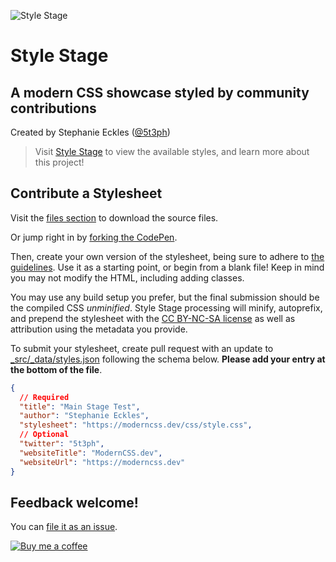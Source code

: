 ![Style Stage](https://repository-images.githubusercontent.com/276970401/fb04d000-bf10-11ea-9e96-3788ae2b16f7)

# Style Stage

## A modern CSS showcase styled by community contributions

Created by Stephanie Eckles ([@5t3ph](https://twitter.com/5t3ph))

> Visit [Style Stage](https://stylestage.moderncss.dev) to view the available styles, and learn more about this project!

## Contribute a Stylesheet

Visit the [files section](https://stylestage.moderncss.dev/) to download the source files.

Or jump right in by [forking the CodePen](https://codepen.io/5t3ph/pen/b493845ae41e836889dd84fdbb0f5291).

Then, create your own version of the stylesheet, being sure to adhere to [the guidelines](https://stylestage.moderncss.dev/guidelines/). Use it as a starting point, or begin from a blank file! Keep in mind you may not modify the HTML, including adding classes.

You may use any build setup you prefer, but the final submission should be the compiled CSS _unminified_. Style Stage processing will minify, autoprefix, and prepend the stylesheet with the [CC BY-NC-SA license](https://creativecommons.org/licenses/by-nc-sa/3.0/) as well as attribution using the metadata you provide.

To submit your stylesheet, create pull request with an update to [\_src/\_data/styles.json](https://github.com/5t3ph/stylestage/blob/main/src/_data/styles.json) following the schema below. **Please add your entry at the bottom of the file**.

```json
{
  // Required
  "title": "Main Stage Test",
  "author": "Stephanie Eckles",
  "stylesheet": "https://moderncss.dev/css/style.css",
  // Optional
  "twitter": "5t3ph",
  "websiteTitle": "ModernCSS.dev",
  "websiteUrl": "https://moderncss.dev"
}
```

## Feedback welcome!

You can [file it as an issue](https://github.com/5t3ph/stylestage/issues).

[![Buy me a coffee](https://cdn.buymeacoffee.com/buttons/default-violet.png)](https://www.buymeacoffee.com/moderncss)
